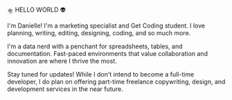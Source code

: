 🛸 HELLO WORLD 👽

I'm Danielle! I'm a marketing specialist and Get Coding student. I love planning, writing, editing, designing, coding, and so much more. 

I'm a data nerd with a penchant for spreadsheets, tables, and documentation. Fast-paced environments that value collaboration and innovation are where I thrive the most. 

Stay tuned for updates! While I don't intend to become a full-time developer, I do plan on offering part-time freelance copywriting, design, and development services in the near future.

